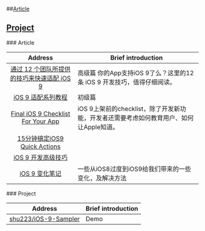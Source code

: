 ##[Article](#article)
## [Project](#project)


###<a name="article"/> Article

| Address |  Brief introduction
|:------:|------|
|[通过 12 个团队所提供的技巧来快速适配 iOS 9](https://realm.io/cn/news/tips-for-ios-9-development/?hmsr=toutiao.io&utm_medium=toutiao.io&utm_source=toutiao.io)| 高级篇 你的App支持iOS 9了么？这里的12条 iOS 9 开发技巧，值得仔细阅读。
|[iOS 9 适配系列教程](https://github.com/ChenYilong/iOS9AdaptationTips)|  初级篇 |
|[Final iOS 9 Checklist For Your App](http://denzhadanov.com/2015/09/08/final-ios-9-checklist-for-your-app/)| iOS 9上架前的checklist，除了开发新功能，开发者还需要考虑如何教育用户、如何让Apple知道。|
|[15分钟搞定iOS9 Quick Actions](http://mp.weixin.qq.com/s?__biz=MjM5NDMzMTcxMg==&mid=212175593&idx=1&sn=887118aaa63d4d364ccf16be9e807a72#rd)| 
|[iOS 9 开发高级技巧](http://www.kuqin.com/shuoit/20150916/348106.html)|
|[iOS 9 变化笔记](http://segmentfault.com/a/1190000003794595?hmsr=toutiao.io&utm_medium=toutiao.io&utm_source=toutiao.io?utm_source=Weibo&utm_medium=shareLink&utm_campaign=socialShare)|一些从iOS8过度到iOS9给我们带来的一些变化，及解决方法|
###<a name="project"/> Project

|  Address  |    Brief introduction 
|:---:|---
|[shu223/iOS-9-Sampler](https://github.com/shu223/iOS-9-Sampler) | Demo
